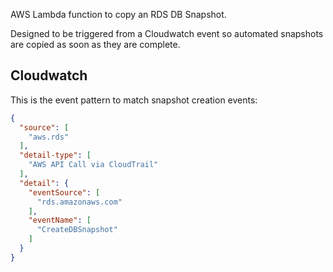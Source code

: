 AWS Lambda function to copy an RDS DB Snapshot.

Designed to be triggered from a Cloudwatch event so automated snapshots are copied as soon as they are complete.

## Cloudwatch

This is the event pattern to match snapshot creation events:

```json
{
  "source": [
    "aws.rds"
  ],
  "detail-type": [
    "AWS API Call via CloudTrail"
  ],
  "detail": {
    "eventSource": [
      "rds.amazonaws.com"
    ],
    "eventName": [
      "CreateDBSnapshot"
    ]
  }
}
```